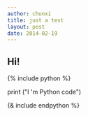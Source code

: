 ```yaml
---
author: chunxi
title: just a test
layout: post
date: 2014-02-19
---
```


## Hi!

{% include python %}

print ("I 'm Python code") 

{& include endpython %}